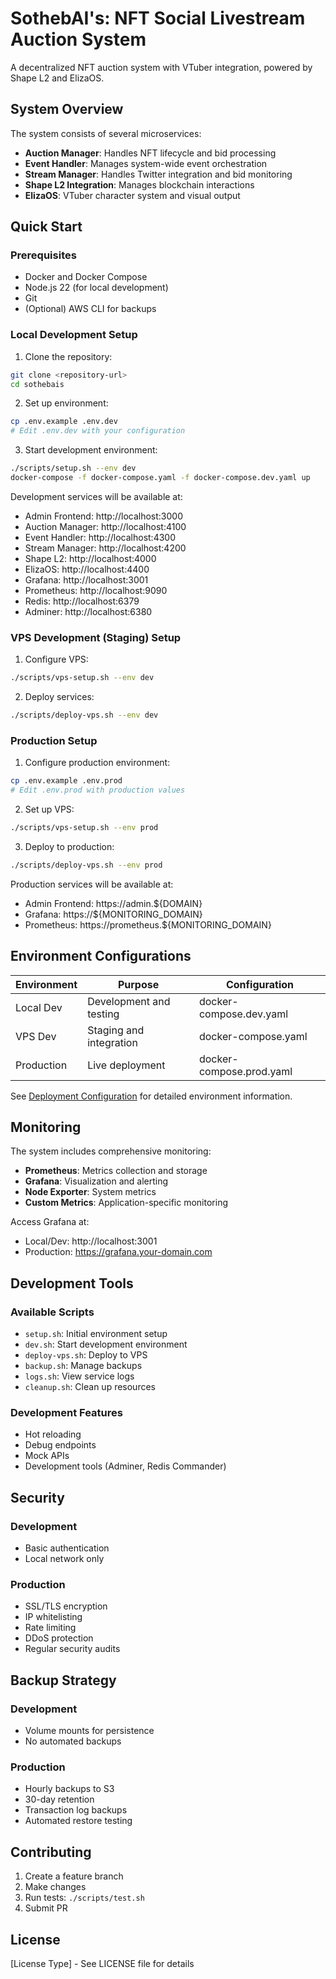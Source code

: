 # SothebAI's: NFT Social Livestream Auction System

A decentralized NFT auction system with VTuber integration, powered by Shape L2 and ElizaOS.

## System Overview

The system consists of several microservices:
- **Auction Manager**: Handles NFT lifecycle and bid processing
- **Event Handler**: Manages system-wide event orchestration
- **Stream Manager**: Handles Twitter integration and bid monitoring
- **Shape L2 Integration**: Manages blockchain interactions
- **ElizaOS**: VTuber character system and visual output

## Quick Start

### Prerequisites
- Docker and Docker Compose
- Node.js 22 (for local development)
- Git
- (Optional) AWS CLI for backups

### Local Development Setup

1. Clone the repository:
```bash
git clone <repository-url>
cd sothebais
```

2. Set up environment:
```bash
cp .env.example .env.dev
# Edit .env.dev with your configuration
```

3. Start development environment:
```bash
./scripts/setup.sh --env dev
docker-compose -f docker-compose.yaml -f docker-compose.dev.yaml up
```

Development services will be available at:
- Admin Frontend: http://localhost:3000
- Auction Manager: http://localhost:4100
- Event Handler: http://localhost:4300
- Stream Manager: http://localhost:4200
- Shape L2: http://localhost:4000
- ElizaOS: http://localhost:4400
- Grafana: http://localhost:3001
- Prometheus: http://localhost:9090
- Redis: http://localhost:6379
- Adminer: http://localhost:6380

### VPS Development (Staging) Setup

1. Configure VPS:
```bash
./scripts/vps-setup.sh --env dev
```

2. Deploy services:
```bash
./scripts/deploy-vps.sh --env dev
```

### Production Setup

1. Configure production environment:
```bash
cp .env.example .env.prod
# Edit .env.prod with production values
```

2. Set up VPS:
```bash
./scripts/vps-setup.sh --env prod
```

3. Deploy to production:
```bash
./scripts/deploy-vps.sh --env prod
```

Production services will be available at:
- Admin Frontend: https://admin.${DOMAIN}
- Grafana: https://${MONITORING_DOMAIN}
- Prometheus: https://prometheus.${MONITORING_DOMAIN}

## Environment Configurations

| Environment | Purpose | Configuration |
|------------|---------|---------------|
| Local Dev | Development and testing | docker-compose.dev.yaml |
| VPS Dev | Staging and integration | docker-compose.yaml |
| Production | Live deployment | docker-compose.prod.yaml |

See [Deployment Configuration](docs/deployment-config.md) for detailed environment information.

## Monitoring

The system includes comprehensive monitoring:

- **Prometheus**: Metrics collection and storage
- **Grafana**: Visualization and alerting
- **Node Exporter**: System metrics
- **Custom Metrics**: Application-specific monitoring

Access Grafana at:
- Local/Dev: http://localhost:3001
- Production: https://grafana.your-domain.com

## Development Tools

### Available Scripts
- `setup.sh`: Initial environment setup
- `dev.sh`: Start development environment
- `deploy-vps.sh`: Deploy to VPS
- `backup.sh`: Manage backups
- `logs.sh`: View service logs
- `cleanup.sh`: Clean up resources

### Development Features
- Hot reloading
- Debug endpoints
- Mock APIs
- Development tools (Adminer, Redis Commander)

## Security

### Development
- Basic authentication
- Local network only

### Production
- SSL/TLS encryption
- IP whitelisting
- Rate limiting
- DDoS protection
- Regular security audits

## Backup Strategy

### Development
- Volume mounts for persistence
- No automated backups

### Production
- Hourly backups to S3
- 30-day retention
- Transaction log backups
- Automated restore testing

## Contributing

1. Create a feature branch
2. Make changes
3. Run tests: `./scripts/test.sh`
4. Submit PR

## License

[License Type] - See LICENSE file for details 
